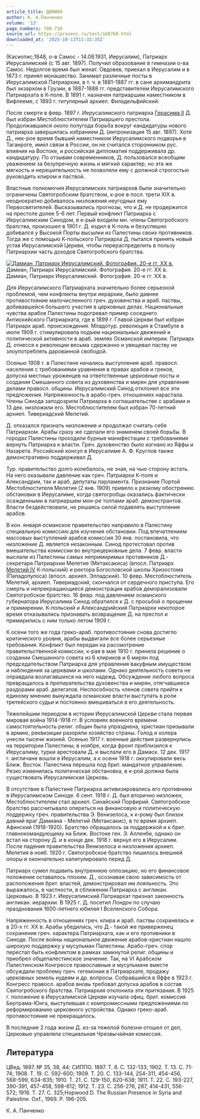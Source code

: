 ```yaml
---
article_title: ДАМИАН
author: К. А.Панченко
volume: '13'
page_numbers: 708-710
source_url: https://pravenc.ru/text/168768.html
downloaded_at: '2025-10-13T11:32:35Z'
---
```


(Касиотис;1848, о-в Самос - 14.08.1931, Иерусалим), Патриарх Иерусалимский (с 15 авг. 1897). Получил образование в гимназии о-ва Самос. Недолгое время был женат. Овдовев, приехал в Иерусалим и в 1873 г. принял монашество. Занимал различные посты в Иерусалимской Патриархии, в т. ч. в 1881-1887 гг. в сане архимандрита был экзархом в Грузии, в 1887-1888 гг. представителем Иерусалимского Патриархата в К-поле. В 1891 г. назначен патриаршим наместником в Вифлееме, с 1893 г. титулярный архиеп. Филадельфийский.

После смерти в февр. 1897 г. Иерусалимского патриарха [Герасима II](<https://pravenc.ru/text/Герасима II.html>) Д. был избран Местоблюстителем Патриаршего престола. Продолжавшаяся около полугода борьба вокруг кандидатуры нового патриарха завершилась избранием Д. (интронизация 15 авг. 1897). Хотя Д., нек-рое время бывший наместником Иерусалимского подворья в Таганроге, имел связи в России, он не считался сторонником рус. влияния на Востоке, и российская дипломатия поддерживала др. кандидатуру. По отзывам современников, Д. пользовался всеобщим уважением за безупречную жизнь и мягкий характер, но эта же мягкость и нерешительность не позволяли ему с должной строгостью руководить клиром и паствой.

Властные полномочия Иерусалимских патриархов были значительно ограничены Святогробским братством, к-рое в посл. трети XIX в. неоднократно добивалось низложения неугодных ему Первосвятителей. Высказывались прогнозы, что и Д. не продержится на престоле долее 5-6 лет. Первый конфликт Патриарха с Иерусалимским Синодом, в к-рый входили мн. члены Святогробского братства, произошел в 1901 г. Д. ездил в К-поль и безуспешно добивался у Высокой Порты высылки из Палестины своих противников. Тогда же с помощью К-польского Патриарха Д. пытался принять новый устав Иерусалимской Церкви, чтобы перераспределить в пользу Патриархии часть доходов Святогробского братства.

[![Дамиан, Патриарх Иерусалимский. Фотография. 20-е гг. ХХ в.](https://pravenc.ru/data/968/475/1234/i200.jpg "Кликните для увеличения картинки")](https://pravenc.ru/data/968/475/1234/i400.jpg)Дамиан, Патриарх Иерусалимский. Фотография. 20-е гг. ХХ в.  
Дамиан, Патриарх Иерусалимский. Фотография. 20-е гг. ХХ в.

Для Иерусалимского Патриархата значительно более серьезной проблемой, чем конфликты внутри иерархии, было давнее противостояние малочисленного греч. духовенства и араб. паствы, добивавшейся большего участия в церковных делах. Национальные чувства арабов Палестины подогревал пример соседнего Антиохийского Патриархата, где в 1899 г. Главой Церкви был избран Патриарх араб. происхождения. Младотур. революция в Стамбуле в июле 1908 г. стимулировала подъем национальных движений и политической активности в араб. землях Османской империи. Патриарх Д. отнесся к революции весьма сдержанно и увещевал паству не злоупотреблять дарованной свободой.

Осенью 1908 г. в Палестине начались выступления араб. правосл. населения с требованиями уравнения в правах арабов и греков, допуска местных уроженцев на ответственные церковные посты и создания Смешанного совета из духовенства и мирян для управления делами правосл. общины. Иерусалимский Синод отклонил все эти предложения. Напряженность в арабо-греч. отношениях нарастала. Члены Синода заподозрили Патриарха в соглашательстве с арабами и 13 дек. низложили его. Местоблюстителем был избран 70-летний архиеп. Тивериадский Мелетий.

Д. отказался признать низложение и продолжал считать себя Патриархом. Арабы сразу же сделали его знаменем своей борьбы. В городах Палестины проходили бурные манифестации с требованиями вернуть Патриарха к власти. Греч. духовенство было изгнано из Яффы и Назарета. Российский консул в Иерусалиме А. Ф. Круглов также демонстративно поддерживал Д.

Тур. правительство долго колебалось, не зная, на чью сторону встать. На него оказывали давление как греч. Патриархи К-поля и Александрии, так и араб. депутаты парламента. Признание Портой Местоблюстителя Мелетия (2 янв. 1909) привело к резкому обострению обстановки в Иерусалиме, когда святогробцы оказались фактически осажденными в патриаршем мон-ре толпами араб. демонстрантов. Власти бездействовали, не решаясь силой подавлять выступления арабов.

В кон. января османское правительство направило в Палестину специальную комиссию для изучения обстановки. Под впечатлением массовых выступлений арабов комиссия 30 янв. постановила, что низложение Д. является незаконным. Синод протестовал против вмешательства комиссии во внутрицерковные дела. 7 февр. власти выслали из Палестины самых непримиримых противников Д.- секретаря Патриархии Мелетия (Метаксакиса) (впосл. Патриарх [Мелетий IV](<https://pravenc.ru/text/Мелетий IV.html>) К-польский) и ректора Богословской школы Хризостома (Пападопулоса) (впосл. архиеп. Элладский). 10 февр. Местоблюститель Мелетий, архиеп. Тивериадский, скончался от сердечного приступа. Его смерть и непрекращающиеся демонстрации арабов деморализовали Святогробское братство. 16 февр. под давлением османского губернатора Иерусалима Синод обратился к Д. с просьбой о прощении и примирении. К-польский и Александрийский Патриархи некоторое время отказывались признавать возвращение Д. на престол и примирились с ним только летом 1909 г.

К осени того же года греко-араб. противостояние снова достигло критического уровня, арабы выдвигали все более серьезные требования. Конфликт был передан на рассмотрение правительственной комиссии, к-рая в мае 1910 г. приняла решение о создании Смешанного совета из 6 клириков и 6 мирян под председательством Патриарха для управления вакуфным имуществом и наблюдения за церквами и школами. Однако деятельность совета не оправдала возлагавшихся на него надежд. Обсуждение любого вопроса превращалось в препирательства духовенства и мирян, отягчавшиеся раздорами араб. делегатов. Неспособность членов совета прийти к единому мнению вынуждала османские власти выступать в роли третейского судьи и постоянно вмешиваться в его деятельность.

Тяжелейшим периодом в истории Иерусалимской Церкви стала первая мировая война 1914-1918 гг. В условиях военного времени самостоятельность религ. общин была упразднена, христиан призывали в армию, реквизиции разоряли хозяйство страны. Голод и холера унесли тысячи жизней. Осенью 1917 г. военные действия развернулись на территории Палестины; в ноябре, когда фронт приблизился к Иерусалиму, турки арестовали Д. и выслали его в Дамаск. 12 дек. 1917 г. англичане вошли в Иерусалим, а к осени 1918 г. оккупировали весь Ближ. Восток. Палестина перешла под брит. мандатное управление. Резко изменилась политическая обстановка, в к-рой должна была существовать Иерусалимская Церковь.

В отсутствие в Палестине Патриарха активизировались его противники в Иерусалимском Синоде. 6 сент. 1918 г. Д. был вторично низложен, Местоблюстителем стал архиеп. Синайский Порфирий. Святогробское братство рассчитывало опереться на финансовую и политическую поддержку греч. правительства Э. Венизелоса, к к-рому был близок давний враг Дамиана - Мелетий (Метаксакис), в то время архиеп. Афинский (1918-1920). Братство обращалось за поддержкой и к брит. главнокомандующему на Ближ. Востоке ген. Э. Алленби, однако он встал на сторону Д. и в конце дек. 1918 г. вернул его в Иерусалим. После падения правительства Венизелоса и низложения архиеп. Мелетия в нояб. 1920 г. Святогробское братство лишилось внешней опоры и окончательно капитулировало перед Д.

Патриарх сумел подавить внутреннюю оппозицию, но его финансовое положение оставалось плохим. Д., осознавая свою зависимость от расположения брит. властей, демонстрировал им лояльность. Это выражалось, в частности, в сближении Патриарха с англикан. Церковью. В 1923 г. Иерусалимский Патриархат признал законность англикан. иерархии. В 1925 г. Д. посетил Лондон по случаю празднования 1600-летнего юбилея I Вселенского Собора.

Напряженность в отношениях греч. клира и араб. паствы сохранялась и в 20-х гг. ХХ в. Арабы убедились, что Д.- такой же приверженец сохранения греч. характера Патриархата, как и его противники в Синоде. После войны национальное движение арабов-христиан нашло широкую поддержку у мусульман Палестины. Арабо-греч. спор перестал быть конфликтом в рамках замкнутой религ. общины и приобрел общепалестинское значение. Так, на VI Арабском Палестинском Конгрессе православные и мусульмане вместе обсуждали проблему греч. гегемонии в Патриархате, продажу церковных земель иудеям и др. вопросы. Собравшийся в Яффе в 1923 г. Конгресс правосл. арабов вновь требовал допуска арабов в состав Святогробского братства. Патриархия отклонила эти притязания. В 1925 г. положение в Иерусалимской Церкви изучала офиц. брит. комиссия Бертрама-Юнга, выступившая с компромиссными предложениями по реформированию церковного устройства. Однако греко-араб. противостояние не прекращалось.

В последние 2 года жизни Д. из-за тяжелой болезни отошел от дел, Церковью управляла специальная Чрезвычайная комиссия.

## Литература

ЦВед. 1897. № 35, 38, 44; СИППО. 1897. Т. 6. С. 132-133; 1902. Т. 13. С. 71-74; 1908. Т. 19. С. 592-600; 1909. Т. 20. С. 133-144, 254-311, 454-456, 568-599, 634-635; 1910. Т. 21. С. 129-150, 620-638; 1911. Т. 22. С. 193-227, 390-391, 457-458, 598-612; 1912. Т. 23. С. 256-276, 287, 414-431, 556-572; 1916. Т. 27. С. 325;Hopwood D. The Russian Presence in Syria and Palestine. Oxf., 1969. P. 196-205.

К. А.  Панченко
